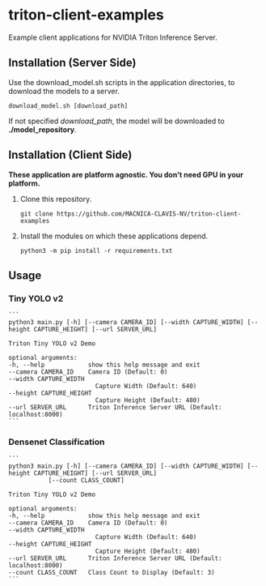# triton-client-examples
Example client applications for NVIDIA Triton Inference Server.

## Installation (Server Side)

Use the download_model.sh scripts in the application directories, to download the models to a server. 

```
download_model.sh [download_path]
```

If not specified *download_path*, the model will be downloaded to **./model_repository**.

## Installation (Client Side)

**These application are platform agnostic. You don't need GPU in your platform.**

1. Clone this repository.
    ```
    git clone https://github.com/MACNICA-CLAVIS-NV/triton-client-examples
    ```

1. Install the modules on which these applications depend.
    ```
    python3 -m pip install -r requirements.txt
    ```

## Usage

### Tiny YOLO v2

    ```
    python3 main.py [-h] [--camera CAMERA_ID] [--width CAPTURE_WIDTH] [--height CAPTURE_HEIGHT] [--url SERVER_URL]

    Triton Tiny YOLO v2 Demo

    optional arguments:
    -h, --help            show this help message and exit
    --camera CAMERA_ID    Camera ID (Default: 0)
    --width CAPTURE_WIDTH
                            Capture Width (Default: 640)
    --height CAPTURE_HEIGHT
                            Capture Height (Default: 480)
    --url SERVER_URL      Triton Inference Server URL (Default: localhost:8000)
    ```

### Densenet Classification

    ```
    python3 main.py [-h] [--camera CAMERA_ID] [--width CAPTURE_WIDTH] [--height CAPTURE_HEIGHT] [--url SERVER_URL]
               [--count CLASS_COUNT]

    Triton Tiny YOLO v2 Demo

    optional arguments:
    -h, --help            show this help message and exit
    --camera CAMERA_ID    Camera ID (Default: 0)
    --width CAPTURE_WIDTH
                            Capture Width (Default: 640)
    --height CAPTURE_HEIGHT
                            Capture Height (Default: 480)
    --url SERVER_URL      Triton Inference Server URL (Default: localhost:8000)
    --count CLASS_COUNT   Class Count to Display (Default: 3)
    ```